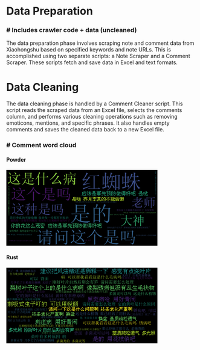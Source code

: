 
# Data Preparation
  ### # Includes crawler code + data (uncleaned)
The data preparation phase involves scraping note and comment data from Xiaohongshu based on specified keywords and note URLs. This is accomplished using two separate scripts: a Note Scraper and a Comment Scraper. These scripts fetch and save data in Excel and text formats.

# Data Cleaning

The data cleaning phase is handled by a Comment Cleaner script. This script reads the scraped data from an Excel file, selects the comments column, and performs various cleaning operations such as removing emoticons, mentions, and specific phrases. It also handles empty comments and saves the cleaned data back to a new Excel file.
  ### # Comment word cloud 
  #### Powder 
  ![](https://github.com/Zhu-Pengming/Flora-Talks/blob/main/Comment%20word%20cloud/wordcloud_powder.png)
  #### Rust
  ![](https://github.com/Zhu-Pengming/Flora-Talks/blob/main/Comment%20word%20cloud/wordcloud_rust.png)









